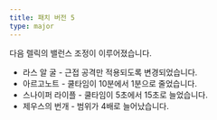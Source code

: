 ```yaml
---
title: 패치 버전 5
type: major
---
```


다음 렐릭의 밸런스 조정이 이루어졌습니다.

* 라스 알 굴 - 근접 공격만 적용되도록 변경되었습니다.
* 아르고노트 - 쿨타임이 10분에서 1분으로 줄었습니다.
* 스나이퍼 라이플 - 쿨타임이 5초에서 15초로 늘었습니다.
* 제우스의 번개 - 범위가 4배로 늘어났습니다.